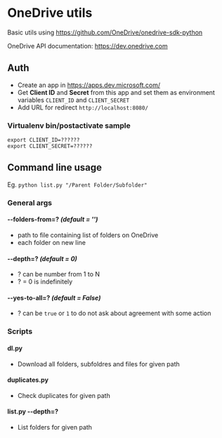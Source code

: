 # OneDrive utils

Basic utils using https://github.com/OneDrive/onedrive-sdk-python

OneDrive API documentation: https://dev.onedrive.com

## Auth

- Create an app in https://apps.dev.microsoft.com/
- Get **Client ID** and **Secret** from this app and set them as environment variables `CLIENT_ID` and `CLIENT_SECRET`
- Add URL for redirect `http://localhost:8080/`

### Virtualenv bin/postactivate sample
```
export CLIENT_ID=??????
export CLIENT_SECRET=??????
```

## Command line usage

Eg. `python list.py "/Parent Folder/Subfolder"`

### General args

#### --folders-from=? *(default = '')*
- path to file containing list of folders on OneDrive
- each folder on new line

#### --depth=? *(default = 0)*
- ? can be number from 1 to N
- ? = 0 is indefinitely

#### --yes-to-all=? *(default = False)*
- ? can be `true` or `1` to do not ask about agreement with some action

### Scripts

#### dl.py <path>
- Download all folders, subfoldres and files for given path


#### duplicates.py <path>
- Check duplicates for given path


#### list.py <path> --depth=?
- List folders for given path
